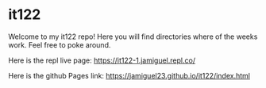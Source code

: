 # it122

Welcome to my it122 repo! Here you will find directories where of the weeks work. Feel free to poke around.

Here is the repl live page: https://it122-1.jamiguel.repl.co/

Here is the github Pages link: https://jamiguel23.github.io/it122/index.html